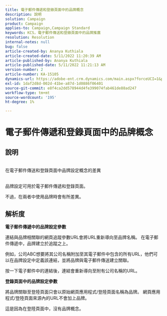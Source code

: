 ```yaml
---
title: 電子郵件傳遞和登錄頁面中的品牌概念
description: 說明
solution: Campaign
product: Campaign
applies-to: Campaign,Campaign Standard
keywords: KCS，電子郵件傳送和登錄頁面中的品牌推廣
resolution: Resolution
internal-notes: null
bug: false
article-created-by: Ananya Kuthiala
article-created-date: 5/11/2022 11:20:39 AM
article-published-by: Ananya Kuthiala
article-published-date: 5/11/2022 11:21:13 AM
version-number: 2
article-number: KA-15105
dynamics-url: https://adobe-ent.crm.dynamics.com/main.aspx?forceUCI=1&pagetype=entityrecord&etn=knowledgearticle&id=189a795e-1cd1-ec11-a7b5-0022480a8e40
exl-id: 1daf2d8d-002d-41be-a87d-1d0886f06401
source-git-commit: e8f4ca2dd578944d4fe399074fab461de88ad247
workflow-type: tm+mt
source-wordcount: '195'
ht-degree: 1%

---
```


# 電子郵件傳遞和登錄頁面中的品牌概念

## 說明

<br>在電子郵件傳送和登錄頁面中品牌設定概念的差異<br><br>


品牌設定可用於電子郵件傳遞和登錄頁面。

不過，在兩者中使用品牌時會有所差異。






## 解析度

<b>電子郵件傳遞中的品牌設定參數</b>


連結與品牌相關聯的網頁追蹤參數URL會將URL重新導向至品牌名稱。 在電子郵件傳遞中，品牌建立於追蹤之上。

例如，公司ABC想要將其公司名稱附加至其電子郵件中包含的所有URL，他們可以在品牌設定中定義該連結，並將品牌與電子郵件傳送建立關聯。

按一下電子郵件中的連結後，連結會重新導向至附有公司名稱的URL。




<b>登錄頁面中的品牌設定參數</b>


將品牌關聯至登陸頁面只會以原始網頁應用程式/登陸頁面名稱為品牌。 網頁應用程式/登陸頁面來源內的URL不會加上品牌。

這是因為在登陸頁面中，沒有品牌概念。
